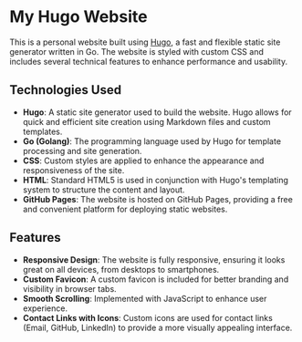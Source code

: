 # My Hugo Website

This is a personal website built using [Hugo](https://gohugo.io/), a fast and flexible static site generator written in Go. The website is styled with custom CSS and includes several technical features to enhance performance and usability.

## Technologies Used

- **Hugo**: A static site generator used to build the website. Hugo allows for quick and efficient site creation using Markdown files and custom templates.
- **Go (Golang)**: The programming language used by Hugo for template processing and site generation.
- **CSS**: Custom styles are applied to enhance the appearance and responsiveness of the site.
- **HTML**: Standard HTML5 is used in conjunction with Hugo's templating system to structure the content and layout.
- **GitHub Pages**: The website is hosted on GitHub Pages, providing a free and convenient platform for deploying static websites.

## Features

- **Responsive Design**: The website is fully responsive, ensuring it looks great on all devices, from desktops to smartphones.
- **Custom Favicon**: A custom favicon is included for better branding and visibility in browser tabs.
- **Smooth Scrolling**: Implemented with JavaScript to enhance user experience.
- **Contact Links with Icons**: Custom icons are used for contact links (Email, GitHub, LinkedIn) to provide a more visually appealing interface.

